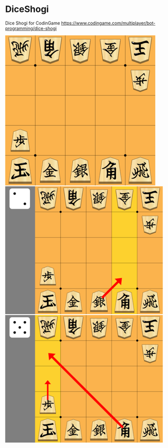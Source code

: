 # DiceShogi
Dice Shogi for CodinGame
https://www.codingame.com/multiplayer/bot-programming/dice-shogi

![Start Board](src/main/resources/view/assets/board.png)
![Board rolled 2](src/main/resources/view/assets/board2.png)
![Board rolled 5](src/main/resources/view/assets/board5.png)
